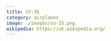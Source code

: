 ```yaml
---
title: СУ-35
category: airplanes
image: ./images/su-35.png
wikipedia: https://uk.wikipedia.org/
---
```

